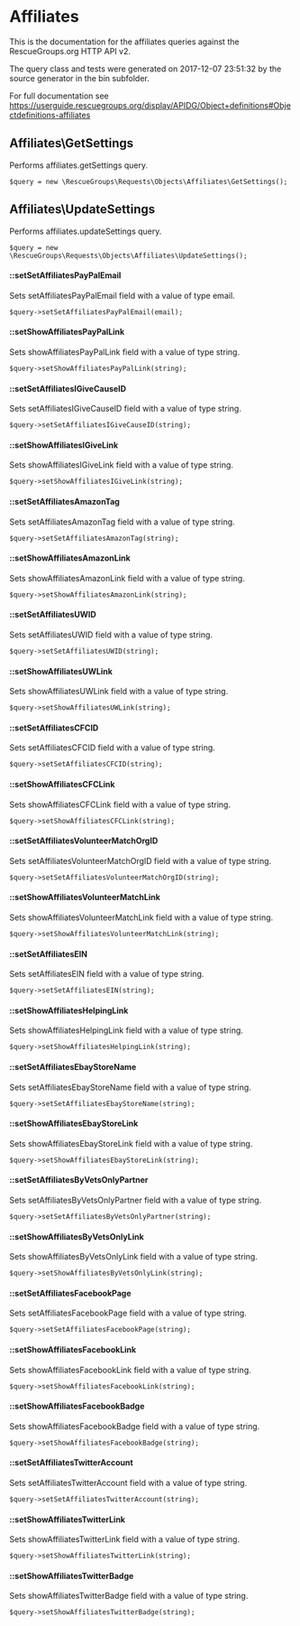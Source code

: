 # Affiliates

This is the documentation for the affiliates queries against the RescueGroups.org HTTP API v2.

The query class and tests were generated on 2017-12-07 23:51:32 by the source generator in the bin subfolder.

For full documentation see https://userguide.rescuegroups.org/display/APIDG/Object+definitions#Objectdefinitions-affiliates

## Affiliates\GetSettings

Performs affiliates.getSettings query.

    $query = new \RescueGroups\Requests\Objects\Affiliates\GetSettings();



## Affiliates\UpdateSettings

Performs affiliates.updateSettings query.

    $query = new \RescueGroups\Requests\Objects\Affiliates\UpdateSettings();

#### ::setSetAffiliatesPayPalEmail

Sets setAffiliatesPayPalEmail field with a value of type email.

    $query->setSetAffiliatesPayPalEmail(email);

#### ::setShowAffiliatesPayPalLink

Sets showAffiliatesPayPalLink field with a value of type string.

    $query->setShowAffiliatesPayPalLink(string);

#### ::setSetAffiliatesIGiveCauseID

Sets setAffiliatesIGiveCauseID field with a value of type string.

    $query->setSetAffiliatesIGiveCauseID(string);

#### ::setShowAffiliatesIGiveLink

Sets showAffiliatesIGiveLink field with a value of type string.

    $query->setShowAffiliatesIGiveLink(string);

#### ::setSetAffiliatesAmazonTag

Sets setAffiliatesAmazonTag field with a value of type string.

    $query->setSetAffiliatesAmazonTag(string);

#### ::setShowAffiliatesAmazonLink

Sets showAffiliatesAmazonLink field with a value of type string.

    $query->setShowAffiliatesAmazonLink(string);

#### ::setSetAffiliatesUWID

Sets setAffiliatesUWID field with a value of type string.

    $query->setSetAffiliatesUWID(string);

#### ::setShowAffiliatesUWLink

Sets showAffiliatesUWLink field with a value of type string.

    $query->setShowAffiliatesUWLink(string);

#### ::setSetAffiliatesCFCID

Sets setAffiliatesCFCID field with a value of type string.

    $query->setSetAffiliatesCFCID(string);

#### ::setShowAffiliatesCFCLink

Sets showAffiliatesCFCLink field with a value of type string.

    $query->setShowAffiliatesCFCLink(string);

#### ::setSetAffiliatesVolunteerMatchOrgID

Sets setAffiliatesVolunteerMatchOrgID field with a value of type string.

    $query->setSetAffiliatesVolunteerMatchOrgID(string);

#### ::setShowAffiliatesVolunteerMatchLink

Sets showAffiliatesVolunteerMatchLink field with a value of type string.

    $query->setShowAffiliatesVolunteerMatchLink(string);

#### ::setSetAffiliatesEIN

Sets setAffiliatesEIN field with a value of type string.

    $query->setSetAffiliatesEIN(string);

#### ::setShowAffiliatesHelpingLink

Sets showAffiliatesHelpingLink field with a value of type string.

    $query->setShowAffiliatesHelpingLink(string);

#### ::setSetAffiliatesEbayStoreName

Sets setAffiliatesEbayStoreName field with a value of type string.

    $query->setSetAffiliatesEbayStoreName(string);

#### ::setShowAffiliatesEbayStoreLink

Sets showAffiliatesEbayStoreLink field with a value of type string.

    $query->setShowAffiliatesEbayStoreLink(string);

#### ::setSetAffiliatesByVetsOnlyPartner

Sets setAffiliatesByVetsOnlyPartner field with a value of type string.

    $query->setSetAffiliatesByVetsOnlyPartner(string);

#### ::setShowAffiliatesByVetsOnlyLink

Sets showAffiliatesByVetsOnlyLink field with a value of type string.

    $query->setShowAffiliatesByVetsOnlyLink(string);

#### ::setSetAffiliatesFacebookPage

Sets setAffiliatesFacebookPage field with a value of type string.

    $query->setSetAffiliatesFacebookPage(string);

#### ::setShowAffiliatesFacebookLink

Sets showAffiliatesFacebookLink field with a value of type string.

    $query->setShowAffiliatesFacebookLink(string);

#### ::setShowAffiliatesFacebookBadge

Sets showAffiliatesFacebookBadge field with a value of type string.

    $query->setShowAffiliatesFacebookBadge(string);

#### ::setSetAffiliatesTwitterAccount

Sets setAffiliatesTwitterAccount field with a value of type string.

    $query->setSetAffiliatesTwitterAccount(string);

#### ::setShowAffiliatesTwitterLink

Sets showAffiliatesTwitterLink field with a value of type string.

    $query->setShowAffiliatesTwitterLink(string);

#### ::setShowAffiliatesTwitterBadge

Sets showAffiliatesTwitterBadge field with a value of type string.

    $query->setShowAffiliatesTwitterBadge(string);





